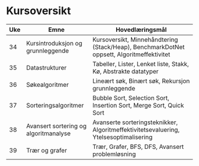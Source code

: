 # Kursoversikt

| Uke | Emne                             | Hovedlæringsmål                                                                 |
|-------------|----------------------------------|---------------------------------------------------------------------------------|
| 34           | Kursintroduksjon og grunnleggende | Kursoversikt, Minnehåndtering (Stack/Heap), BenchmarkDotNet oppsett, Algoritmeffektivitet |
| 35           | Datastrukturer                   | Tabeller, Lister, Lenket liste, Stakk, Kø, Abstrakte datatyper                   |
| 36           | Søkealgoritmer                   | Lineært søk, Binært søk, Rekursjon grunnleggende                                 |
| 37           | Sorteringsalgoritmer             | Bubble Sort, Selection Sort, Insertion Sort, Merge Sort, Quick Sort              |
| 38           | Avansert sortering og algoritmanalyse | Avanserte sorteringsteknikker, Algoritmeffektivitetsevaluering, Ytelsesoptimalisering |
| 39           | Trær og grafer                   | Trær, Grafer, BFS, DFS, Avansert problemløsning                                  |
